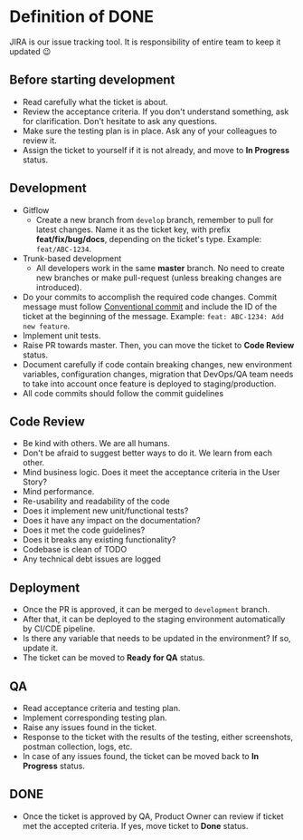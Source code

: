 # Definition of DONE

JIRA is our issue tracking tool. It is responsibility of entire team to keep it
updated :wink:

## Before starting development

- Read carefully what the ticket is about.
- Review the acceptance criteria. If you don't understand something, ask for
  clarification. Don't hesitate to ask any questions.
- Make sure the testing plan is in place. Ask any of your colleagues to review
  it.
- Assign the ticket to yourself if it is not already, and move to **In
  Progress** status.

## Development

- Gitflow
  - Create a new branch from `develop` branch, remember to pull for latest
    changes. Name it as the ticket key, with prefix **feat/fix/bug/docs**,
    depending on the ticket's type. Example: `feat/ABC-1234`.
- Trunk-based development
  - All developers work in the same **master** branch. No need to create new
    branches or make pull-request (unless breaking changes are introduced).
- Do your commits to accomplish the required code changes. Commit message must
  follow [Conventional commit](https://www.conventionalcommits.org/en/v1.0.0/)
  and include the ID of the ticket at the beginning of the message. Example:
  `feat: ABC-1234: Add new feature`.
- Implement unit tests.
- Raise PR towards master. Then, you can move the ticket to **Code Review**
  status.
- Document carefully if code contain breaking changes, new environment
  variables, configuration changes, migration that DevOps/QA team needs to take
  into account once feature is deployed to staging/production.
- All code commits should follow the commit guidelines

## Code Review

- Be kind with others. We are all humans.
- Don't be afraid to suggest better ways to do it. We learn from each other.
- Mind business logic. Does it meet the acceptance criteria in the User Story?
- Mind performance.
- Re-usability and readability of the code
- Does it implement new unit/functional tests?
- Does it have any impact on the documentation?
- Does it met the code guidelines?
- Does it breaks any existing functionality?
- Codebase is clean of TODO
- Any technical debt issues are logged

## Deployment

- Once the PR is approved, it can be merged to `development` branch.
- After that, it can be deployed to the staging environment automatically by
  CI/CDE pipeline.
- Is there any variable that needs to be updated in the environment? If so,
  update it.
- The ticket can be moved to **Ready for QA** status.

## QA

- Read acceptance criteria and testing plan.
- Implement corresponding testing plan.
- Raise any issues found in the ticket.
- Response to the ticket with the results of the testing, either screenshots,
  postman collection, logs, etc.
- In case of any issues found, the ticket can be moved back to **In Progress**
  status.

## DONE

- Once the ticket is approved by QA, Product Owner can review if ticket met the
  accepted criteria. If yes, move ticket to **Done** status.

